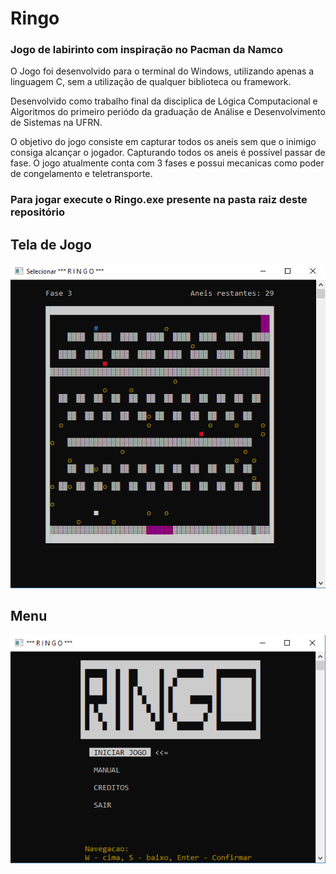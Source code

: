 # Ringo
### Jogo de labirinto com inspiração no Pacman da Namco

O Jogo foi desenvolvido para o terminal do Windows, utilizando apenas a linguagem C, sem a utilização de qualquer biblioteca ou framework.

Desenvolvido como trabalho final da disciplica de Lógica Computacional e Algoritmos do primeiro periódo da graduação de Análise e Desenvolvimento de Sistemas na UFRN. 

O objetivo do jogo consiste em capturar todos os aneis sem que o inimigo consiga alcançar o jogador. 
Capturando todos os aneis é possível passar de fase. O jogo atualmente conta com 3 fases e possui mecanicas como poder de congelamento e teletransporte.

### Para jogar execute o Ringo.exe presente na pasta raiz deste repositório

## Tela de Jogo 
![TelaDeJogo](ImagesReadMe/RingoJogo.PNG)
<br />
## Menu
![Menu](ImagesReadMe/RingoMenu.PNG)

